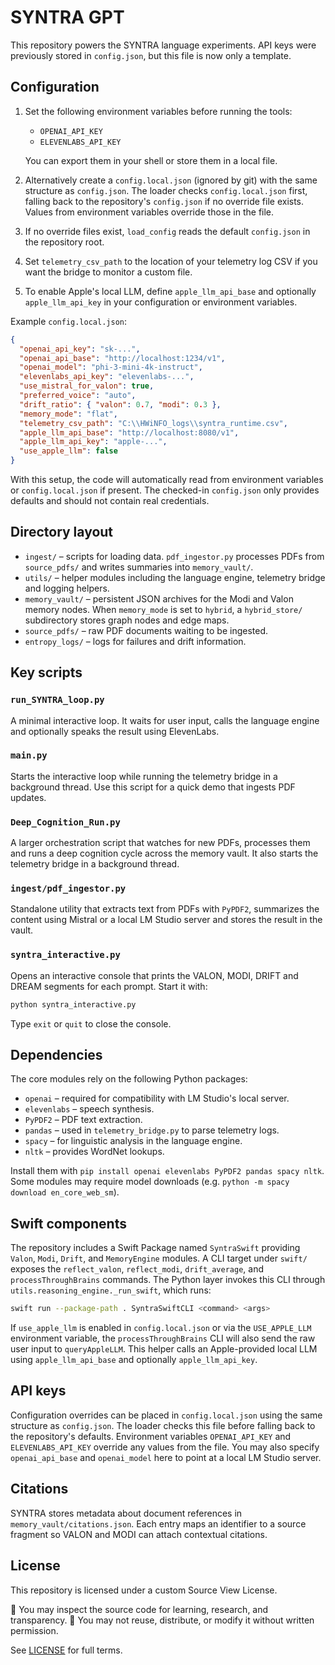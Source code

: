 # SYNTRA GPT

This repository powers the SYNTRA language experiments. API keys were
previously stored in `config.json`, but this file is now only a template.

## Configuration

1. Set the following environment variables before running the tools:
   - `OPENAI_API_KEY`
   - `ELEVENLABS_API_KEY`

   You can export them in your shell or store them in a local file.

2. Alternatively create a `config.local.json`
   (ignored by git) with the same structure as `config.json`. The loader
   checks `config.local.json` first, falling back to the repository's
   `config.json` if no override file exists. Values from environment
   variables override those in the file.
3. If no override files exist, `load_config` reads the default `config.json`
   in the repository root.
4. Set `telemetry_csv_path` to the location of your telemetry log CSV if you
   want the bridge to monitor a custom file.
5. To enable Apple's local LLM, define `apple_llm_api_base` and optionally
   `apple_llm_api_key` in your configuration or environment variables.

Example `config.local.json`:
```json
{
  "openai_api_key": "sk-...",
  "openai_api_base": "http://localhost:1234/v1",
  "openai_model": "phi-3-mini-4k-instruct",
  "elevenlabs_api_key": "elevenlabs-...",
  "use_mistral_for_valon": true,
  "preferred_voice": "auto",
  "drift_ratio": { "valon": 0.7, "modi": 0.3 },
  "memory_mode": "flat",
  "telemetry_csv_path": "C:\\HWiNFO_logs\\syntra_runtime.csv",
  "apple_llm_api_base": "http://localhost:8080/v1",
  "apple_llm_api_key": "apple-...",
  "use_apple_llm": false
}
```

With this setup, the code will automatically read from environment variables or
`config.local.json` if present. The checked-in
`config.json` only provides defaults and should not contain real credentials.

## Directory layout

- `ingest/` – scripts for loading data. `pdf_ingestor.py` processes PDFs from
  `source_pdfs/` and writes summaries into `memory_vault/`.
- `utils/` – helper modules including the language engine, telemetry bridge and
  logging helpers.
- `memory_vault/` – persistent JSON archives for the Modi and Valon memory
  nodes. When `memory_mode` is set to `hybrid`, a `hybrid_store/` subdirectory
  stores graph nodes and edge maps.
- `source_pdfs/` – raw PDF documents waiting to be ingested.
- `entropy_logs/` – logs for failures and drift information.

## Key scripts

### `run_SYNTRA_loop.py`
A minimal interactive loop. It waits for user input, calls the language engine
and optionally speaks the result using ElevenLabs.

### `main.py`
Starts the interactive loop while running the telemetry bridge in a background
thread. Use this script for a quick demo that ingests PDF updates.

### `Deep_Cognition_Run.py`
A larger orchestration script that watches for new PDFs, processes them and
runs a deep cognition cycle across the memory vault. It also starts the
telemetry bridge in a background thread.

### `ingest/pdf_ingestor.py`
Standalone utility that extracts text from PDFs with `PyPDF2`, summarizes the
content using Mistral or a local LM Studio server and stores the result in the
vault.

### `syntra_interactive.py`
Opens an interactive console that prints the VALON, MODI, DRIFT and DREAM
segments for each prompt. Start it with:

```bash
python syntra_interactive.py
```
Type `exit` or `quit` to close the console.

## Dependencies

The core modules rely on the following Python packages:

- `openai` – required for compatibility with LM Studio's local server.
- `elevenlabs` – speech synthesis.
- `PyPDF2` – PDF text extraction.
- `pandas` – used in `telemetry_bridge.py` to parse telemetry logs.
- `spacy` – for linguistic analysis in the language engine.
- `nltk` – provides WordNet lookups.

Install them with `pip install openai elevenlabs PyPDF2 pandas spacy nltk`.
Some modules may require model downloads (e.g. `python -m spacy download
en_core_web_sm`).

## Swift components

The repository includes a Swift Package named `SyntraSwift` providing `Valon`,
`Modi`, `Drift`, and `MemoryEngine` modules. A CLI target under `swift/` exposes
the `reflect_valon`, `reflect_modi`, `drift_average`, and
`processThroughBrains` commands. The Python layer invokes this CLI through
`utils.reasoning_engine._run_swift`, which runs:

```bash
swift run --package-path . SyntraSwiftCLI <command> <args>
```

If `use_apple_llm` is enabled in `config.local.json` or via the
`USE_APPLE_LLM` environment variable, the `processThroughBrains` CLI will
also send the raw user input to `queryAppleLLM`. This helper calls an
Apple-provided local LLM using `apple_llm_api_base` and optionally
`apple_llm_api_key`.


## API keys

Configuration overrides can be placed in `config.local.json` using the same
structure as `config.json`. The loader checks this file before falling back to
the repository's defaults. Environment variables `OPENAI_API_KEY` and
`ELEVENLABS_API_KEY` override any values from the file. You may also specify
`openai_api_base` and `openai_model` here to point at a local LM Studio server.

## Citations

SYNTRA stores metadata about document references in `memory_vault/citations.json`.
Each entry maps an identifier to a source fragment so VALON and MODI can attach
contextual citations.
## License

This repository is licensed under a custom Source View License.

🔎 You may inspect the source code for learning, research, and transparency.
🚫 You may not reuse, distribute, or modify it without written permission.

See [LICENSE](./LICENSE) for full terms.

